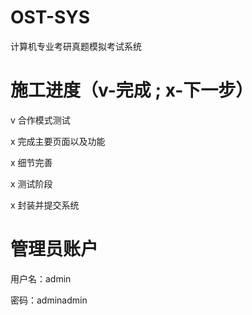 OST-SYS
======

计算机专业考研真题模拟考试系统


施工进度（v-完成 ; x-下一步）
======
v 合作模式测试

x 完成主要页面以及功能

x 细节完善

x 测试阶段

x 封装并提交系统


管理员账户
======

用户名：admin

密码：adminadmin